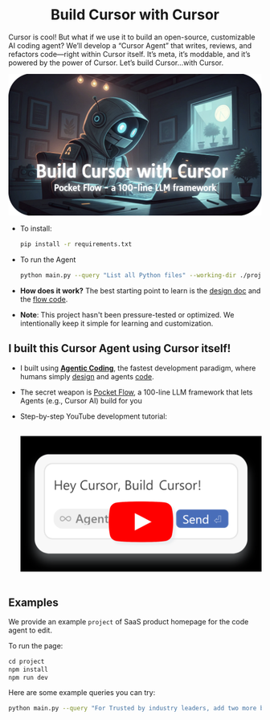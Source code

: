 <h1 align="center">Build Cursor with Cursor</h1>

Cursor is cool! But what if we use it to build an open-source, customizable AI coding agent? We’ll develop a “Cursor Agent” that writes, reviews, and refactors code—right within Cursor itself. It’s meta, it’s moddable, and it’s powered by the power of Cursor. Let’s build Cursor…with Cursor.

<p align="center">
  <a href="https://youtu.be/HH7TZFgoqEQ" target="_blank">
    <img 
      src="./assets/banner.png" width="600"
    />
  </a>
</p>

- To install: 
  ```bash
  pip install -r requirements.txt
  ```

- To run the Agent
  ```bash
  python main.py --query "List all Python files" --working-dir ./project
  ```

- **How does it work?** The best starting point to learn is the [design doc](docs/design.md) and the [flow code](flow.py).

- **Note**: This project hasn't been pressure-tested or optimized. We intentionally keep it simple for learning and customization.

## I built this Cursor Agent using Cursor itself! 

- I built using [**Agentic Coding**](https://the-pocket.github.io/PocketFlow/guide.html), the fastest development paradigm, where humans simply [design](docs/design.md) and agents [code](flow.py).

- The secret weapon is [Pocket Flow](https://github.com/The-Pocket/PocketFlow), a 100-line LLM framework that lets Agents (e.g., Cursor AI) build for you
  
- Step-by-step YouTube development tutorial:

  <br>
  <div align="center">
    <a href="https://youtu.be/HH7TZFgoqEQ" target="_blank">
      <img src="./assets/tutorial.png" width="500" alt="IMAGE ALT TEXT" style="cursor: pointer;">
    </a>
  </div>
  <br>

## Examples

We provide an example `project` of SaaS product homepage for the code agent to edit.

To run the page:

```
cd project
npm install
npm run dev
```

Here are some example queries you can try:
```bash
python main.py --query "For Trusted by industry leaders, add two more boxes." --working-dir ./project
```
